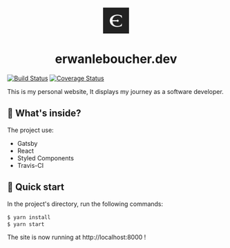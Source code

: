 <p align="center">
  <a href="https://erwanleboucher.dev">
    <img alt="erwanleboucher" src="src/images/favicon.png" width="60" />
  </a>
</p>
<h1 align="center">
  erwanleboucher.dev
</h1>

[![Build Status](https://travis-ci.org/eleboucher/erwanleboucher.dev.svg?branch=master)](https://travis-ci.org/eleboucher/erwanleboucher.dev)
[![Coverage Status](https://coveralls.io/repos/github/eleboucher/erwanleboucher.dev/badge.svg?branch=master)](https://coveralls.io/github/eleboucher/erwanleboucher.dev?branch=master)

This is my personal website, It displays my journey as a software developer.

## 🧐 What's inside?

The project use:

- Gatsby
- React
- Styled Components
- Travis-CI

## 🚀 Quick start

In the project's directory, run the following commands:

```shell
$ yarn install
$ yarn start
```

The site is now running at http://localhost:8000 !
